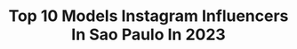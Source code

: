 ---
title: Top 10 Models Instagram Influencers In Sao Paulo In 2023
description: >-
  Find top models Instagram influencers in Sao Paulo in 2023. Most popular hashtags: #model #saopaulo #love #photography.
platform: Instagram
hits: 393
text_top: Identify the top-rated Instagram accounts on inBeat.
text_bottom: Our platform holds 393 Instagram influencers like this in Sao Paulo, Brazil for you to pitch.
profiles:
  - username: "laispaggiaro"
    fullname: >-
      Lais Paggiaro | Plus Size
    bio: >-
      ✨Transformando Moda em Auto Estima 🛼 Gorda saudável sim 📷 Modelo Plus Size 👑 Plus model São Paulo 2018 🤡 palhaça nas horas vagas
    location: "Brazil"
    followers: 11885
    engagement: 264
    commentsToLikes: 0.273739
    id: ck8tasghvsvhm0j7820zjs3cn
    verified: false
    hashtags: "#amesuascurvas, #plussizebrasil, #plussize, #piracicabaplussize"
  - username: "ronyhernandes"
    fullname: >-
      ＲＯＮＹ ＨＥＲＮＡＮＤＥＳ
    bio: >-
      photographer • creative director • model são paulo - sp - brazil @ronyhernandes • @ronyjunior • @estudio.ser
    location: "Brazil"
    followers: 39430
    engagement: 455
    commentsToLikes: 0.011741
    id: ck5zu5igo1pv00i14agiz35lq
    verified: false
    hashtags: ""
  - username: "jainymaggo"
    fullname: >-
      Jainy Maggo.
    bio: >-
      Brazilian🇧🇷 Official broadcast @streamliveme @livemebrasil @realpeopleagency SP🇧🇷 @vold_models M.A 🇮🇹 #blacklivesmatter 🇮🇳🇯🇴🇱🇰🇮🇩🇲🇾
    location: "Brazil"
    followers: 11307
    engagement: 448
    commentsToLikes: 0.141098
    id: ck8t3tvac4h9d0j78dpc5qi4a
    verified: false
    hashtags: "#retouch, #curlyhair, #modelo, #model"
  - username: "fernandarusveer"
    fullname: >-
      Fҽɾɳαɳԃα Rυʂʋéҽɾ
    bio: >-
      Atriz, Lifestyle,YouT + de 90K Jobs: (11) 96576-1482 Empresária: @manuelastein23 YouTube/fernandarusveer RusvéerMusic: https://youtu.be/KcFeuj3KMqQ
    location: "Brazil"
    followers: 6839
    engagement: 268
    commentsToLikes: 0.148571
    id: ckf5wfxq0rwoh0j23jej2d0us
    verified: false
    hashtags: "#testedeelenco, #model, #saopaulo, #cinemanacional"
  - username: "pollymcosta"
    fullname: >-
      Polly Mendonça
    bio: >-
      Brazilian Model 🇪🇸 Madrid | 🇧🇷 São Paulo @alluremgt
    location: "Brazil"
    followers: 58256
    engagement: 125
    commentsToLikes: 0.031492
    id: ck5bv0zsiism40i1108lyol01
    verified: false
    hashtags: "#sisterlove, #familytime, #valentine"
  - username: "rodrigowm"
    fullname: >-
      RODRIGO MALAFAIA
    bio: >-
      Brazilian Model 📍 São Paulo 📩rodrigowmassessoria@gmail.com CEO @umparonline 👨🏻‍🤝‍👨🏼 sʜᴏᴘ ɴᴏᴡ ⇩︎
    location: "Brazil"
    followers: 456164
    engagement: 191
    commentsToLikes: 0.037271
    id: ck5ckahtawh540i11x773rxq0
    verified: true
    hashtags: "#vemprabio, #tbt, #ad"
  - username: "allynemayaraaa"
    fullname: >-
      • 𝒜𝓁𝓁𝓎𝓃𝑒 🧿
    bio: >-
      🔐💓 📍ᴘɴᴢ @studioallynedesign 𝐴 𝑐𝑟𝑢𝑧 𝑠𝑎𝑔𝑟𝑎𝑑𝑎 𝑠𝑒𝑗𝑎 𝑎 𝑚𝑖𝑛ℎ𝑎 𝑙𝑢𝑧 ✞✨
    location: "Brazil"
    followers: 8401
    engagement: 1175
    commentsToLikes: 0.062459
    id: ck0w6v04wael60i19tny2498a
    verified: false
    hashtags: "#fotododia, #petrolina, #piscina, #summer"
  - username: "julianagomes"
    fullname: >-
      Juliana Gomes Stocco
    bio: >-
      🌙✨ • Ballerina • Model • Fashion designer • @sodancabrasil Ambassador and Model. cupom JU10 São Paulo, Brazil.
    location: "Brazil"
    followers: 13067
    engagement: 626
    commentsToLikes: 0.028384
    id: ck55jccdswqul0i110a5y27hw
    verified: false
    hashtags: "#bailarina, #balletstyle, #mundobailarinistico, #grateful"
  - username: "andriadosreis"
    fullname: >-
      Ândria dos Reis
    bio: >-
      Apresentadora Atriz/Cantora Modelo Food lover Trabalhos e parcerias via direct E-mail: contatoandriadosreis@gmail.com
    location: "Brazil"
    followers: 44330
    engagement: 145
    commentsToLikes: 0.074713
    id: ck0ty0ihel34l0i19ex94wbrd
    verified: false
    hashtags: "#ensaiosensual, #modelo, #girl, #ensaio"
  - username: "erikavillaca"
    fullname: >-
      𝐸𝓇𝒾𝓀𝒶 𝒱𝒾𝓁𝓁𝒶𝒸𝒶
    bio: >-
      🚫PROIBIDO O USO DE IMAGEM Modelo Plus Size • Ψ Psicóloga em formação Makes, receitas, saúde e cervejas.🍻 ✨ 💌 Parcerias via direct
    location: "Brazil"
    followers: 67527
    engagement: 132
    commentsToLikes: 0.090987
    id: ck14ict3uerxm0i19f56a9usi
    verified: false
    hashtags: "#curvy, #bodypositive, #ballet, #amor"
---